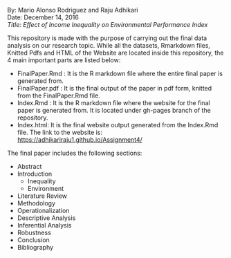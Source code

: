 By: Mario Alonso Rodriguez and Raju Adhikari  
Date: December 14, 2016  
*Title: Effect of Income Inequality on Environmental Performance Index*  

This repository is made with the purpose of carrying out the final data analysis on our research topic. While all the datasets, Rmarkdown files, Knitted Pdfs and HTML of the Website are located inside this repository, the 4 main important parts are listed below:
  - FinalPaper.Rmd : It is the R markdown file where the entire final paper is generated from.
  - FinalPaper.pdf : It is the final output of the paper in pdf form, knitted from the FinalPaper.Rmd file.
  - Index.Rmd : It is the R markdown file where the website for the final paper is generated from. It is located under gh-pages branch of the repository.
  - Index.html: It is the final website output generated from the Index.Rmd file. The link to the website is: https://adhikariraju1.github.io/Assignment4/ 

The final paper includes the following sections:
- Abstract
- Introduction
  - Inequality
  - Environment
- Literature Review
- Methodology
- Operationalization
- Descriptive Analysis
- Inferential Analysis
- Robustness
- Conclusion
- Bibliography

